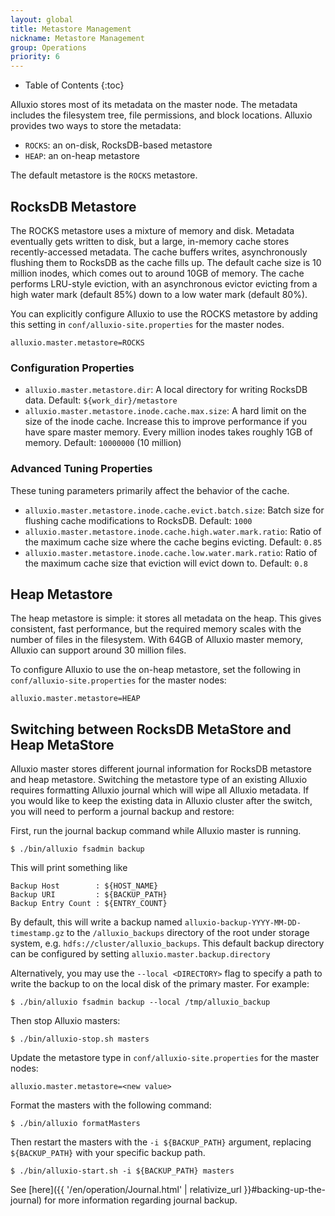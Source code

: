 ```yaml
---
layout: global
title: Metastore Management
nickname: Metastore Management
group: Operations
priority: 6
---
```


* Table of Contents
{:toc}

Alluxio stores most of its metadata on the master node. The metadata includes the
filesystem tree, file permissions, and block locations. Alluxio provides two ways
to store the metadata:
  * `ROCKS`: an on-disk, RocksDB-based metastore
  * `HEAP`: an on-heap metastore

The default metastore is the `ROCKS` metastore.

## RocksDB Metastore

The ROCKS metastore uses a mixture of memory and disk. Metadata eventually gets
written to disk, but a large, in-memory cache stores recently-accessed metadata. The
cache buffers writes, asynchronously flushing them to RocksDB as the cache fills up.
The default cache size is 10 million inodes, which comes out to around 10GB of memory.
The cache performs LRU-style eviction, with an asynchronous evictor evicting from a
high water mark (default 85%) down to a low water mark (default 80%).

You can explicitly configure Alluxio to use the ROCKS metastore by adding this setting
in `conf/alluxio-site.properties` for the master nodes.

```properties
alluxio.master.metastore=ROCKS
```

### Configuration Properties

* `alluxio.master.metastore.dir`: A local directory for writing RocksDB data.
Default: `${work_dir}/metastore`
* `alluxio.master.metastore.inode.cache.max.size`: A hard limit on the size of the inode cache.
Increase this to improve performance if you have spare master memory. Every million inodes
takes roughly 1GB of memory. Default: `10000000` (10 million)

### Advanced Tuning Properties

These tuning parameters primarily affect the behavior of the cache.

* `alluxio.master.metastore.inode.cache.evict.batch.size`: Batch size for flushing cache
  modifications to RocksDB. Default: `1000`
* `alluxio.master.metastore.inode.cache.high.water.mark.ratio`: Ratio of the maximum cache size
  where the cache begins evicting. Default: `0.85`
* `alluxio.master.metastore.inode.cache.low.water.mark.ratio`: Ratio of the maximum cache size
  that eviction will evict down to. Default: `0.8`

## Heap Metastore

The heap metastore is simple: it stores all metadata on the heap. This gives consistent,
fast performance, but the required memory scales with the number of files in the
filesystem. With 64GB of Alluxio master memory, Alluxio can support around 30 million files.

To configure Alluxio to use the on-heap metastore, set the following in
`conf/alluxio-site.properties` for the master nodes:

```properties
alluxio.master.metastore=HEAP
```

## Switching between RocksDB MetaStore and Heap MetaStore

Alluxio master stores different journal information for RocksDB metastore and heap metastore.
Switching the metastore type of an existing Alluxio requires formatting Alluxio journal which will wipe
all Alluxio metadata. If you would like to keep the existing data in Alluxio cluster after the switch,
you will need to perform a journal backup and restore:

First, run the journal backup command while Alluxio master is running.

```console
$ ./bin/alluxio fsadmin backup
```

This will print something like

```
Backup Host        : ${HOST_NAME}
Backup URI         : ${BACKUP_PATH}
Backup Entry Count : ${ENTRY_COUNT}
```

By default, this will write a backup named
`alluxio-backup-YYYY-MM-DD-timestamp.gz` to the `/alluxio_backups` directory of
the root under storage system, e.g. `hdfs://cluster/alluxio_backups`. This default
backup directory can be configured by setting `alluxio.master.backup.directory`

Alternatively, you may use the `--local <DIRECTORY>` flag to
specify a path to write the backup to on the local disk of the primary master.
For example:

```console
$ ./bin/alluxio fsadmin backup --local /tmp/alluxio_backup
```

Then stop Alluxio masters:

```console
$ ./bin/alluxio-stop.sh masters
```

Update the metastore type in `conf/alluxio-site.properties` for the master nodes:

```properties
alluxio.master.metastore=<new value>
```

Format the masters with the following command:

```console
$ ./bin/alluxio formatMasters
```

Then restart the masters with the `-i ${BACKUP_PATH}` argument, replacing
`${BACKUP_PATH}` with your specific backup path.

```console
$ ./bin/alluxio-start.sh -i ${BACKUP_PATH} masters
```

See [here]({{ '/en/operation/Journal.html' | relativize_url }}#backing-up-the-journal)
for more information regarding journal backup.
